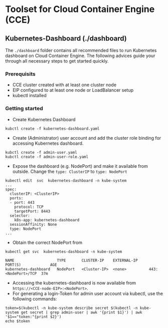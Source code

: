 # Toolset for Cloud Container Engine (CCE)

## Kubernetes-Dashboard (./dashboard)

The `./dashboard` folder contains all recommended files to run Kubernetes dashboard on Cloud Container Engine. The following advices guide your through all necessary steps to get started quickly.

### Prerequisits

* CCE cluster created with at least one cluster node
* EIP configured to at least one node or LoadBalancer setup
* kubectl installed

### Getting started

* Create Kubernetes Dashboard

```
kubctl create -f kubernetes-dashboard.yaml
```

* Create (Administrator) user account and add the cluster role binding for accessing Kubernetes dashboard.

```
kubctl create -f admin-user.yaml
kubctl create -f admin-user-role.yaml
```

* Expose the dashboard (e.g. NodePort) and make it available from outside. Change the `type: ClusterIP` to `type: NodePort` 


```
kubectl edit  svc  kubernetes-dashboard -n kube-system
...
spec:
  clusterIP: <ClusterIP>
  ports:
  - port: 443
    protocol: TCP
    targetPort: 8443
  selector:
    k8s-app: kubernetes-dashboard
  sessionAffinity: None
  type: NodePort
...
```

* Obtain the correct NodePort from

```
kubectl get svc  kubernetes-dashboard -n kube-system
```  
```
NAME                   TYPE       CLUSTER-IP	EXTERNAL-IP		PORT(S)				AGE
kubernetes-dashboard   NodePort   <Cluster-IP>	<none>			443:<NodePort>/TCP	37m
```

* Accessing the kubernetes-dashboard is now available from `https://<CCE-node-EIP>:<NodePort>`.
* For generating a login-Token for admin user account via kubectl, use the following commands:

```
token=$(kubectl -n kube-system describe secret $(kubectl -n kube-system get secret | grep admin-user | awk '{print $1}') | awk '$1=="token:"{print $2}')
echo $token
```




